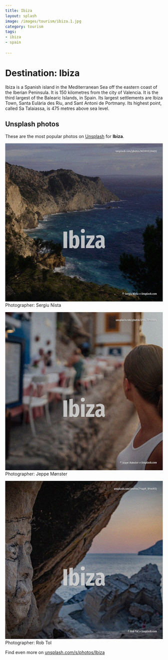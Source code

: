 ```yaml
---
title: Ibiza
layout: splash
image: /images/tourism/ibiza.1.jpg
category: tourism
tags:
- ibiza
- spain

---
```

# Destination: Ibiza

Ibiza  is a Spanish island in the Mediterranean Sea off the eastern coast of the Iberian Peninsula. It is 150 kilometres  from the city of Valencia. It is the third largest of the Balearic Islands, in Spain. Its largest settlements are Ibiza Town, Santa Eulària des Riu, and Sant Antoni de Portmany. Its highest point, called Sa Talaiassa, is 475 metres  above sea level. 

 
## Unsplash photos
These are the most popular photos on [Unsplash](https://unsplash.com) for **Ibiza**.
 
![Ibiza](/images/tourism/ibiza.1.jpg)
Photographer:  Sergiu Nista
 
![Ibiza](/images/tourism/ibiza.2.jpg)
Photographer:  Jeppe Mønster
 
![Ibiza](/images/tourism/ibiza.3.jpg)
Photographer:  Rob Tol
 
Find even more on [unsplash.com/s/photos/Ibiza](https://unsplash.com/s/photos/Ibiza)
 
